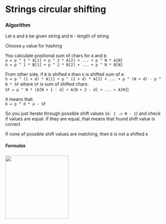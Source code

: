 # Strings circular shifting

### Algorithm

Let `A` and `B` be given string and `N` - length of string

Choose `p` value for hashing

You calculate positional sum of chars for `A` and `B`:\
`a = p ^ 1 * A[1] + p ^ 2 * A[2] + ... + p ^ N * A[N]`\
`b = p ^ 1 * B[1] + p ^ 2 * B[2] + ... + p ^ N * B[N]`

From other side, if `B` is shifted `A` then `b` is shifted sum of `A`:\
`b = p ^ (1 + d) * A[1] + p ^ (2 + d) * A[2] + ... + p ^ (N + d) - p ^ N * SF`
where `SF` is sum of shifted chars:\
`SF = p ^ N * (A[N + 1 - d] + A[N + 2 - d] + ... + A[N]`)

It means that:\
`b = p ^ d * a - SF`

So you just iterate through possible shift values (`d: 1 -> N - 1`) and check if values are equal. If they are equal, that means that found shift value is correct

If none of possible shift values are matching, then `B` is not a shifted `A`

##### Formulas

<img src="https://github.com/no1sebomb/University-Labs/blob/master/resources/sem3-alg-lab6-1.png" width="200px"/>
